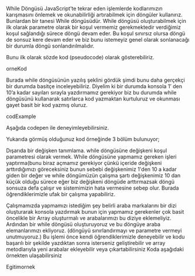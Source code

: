 While Döngüsü
JavaScript’te tekrar eden işlemlerde kodlarımızın karışmasını önlemek ve okunabilirliği artırabilmek için döngüler kullanırız. Bunlardan bir tanesi While döngüsüdür. While döngüsü oluşturabilmek için ilk olarak parametre olarak bir koşul vermemiz gerekmektedir verdiğimiz koşul sağlandığı sürece döngü devam eder. Bu koşul sınırsız olursa döngü de sonsuz kere devam eder ve biz bunu istemeyiz genel olarak sonlanacağı bir durumla döngü sonlandırılmalıdır.

Bunu ilk olarak sözde kod (pseudocode) olarak gösterebiliriz.

orneKod

Burada while döngüsünün yazılış şeklini gördük şimdi bunu daha gerçekçi bir durumda basitçe inceleyebiliriz. Diyelim ki bir durumda konsola 1’ den 10’a kadar sayıları sırayla yazdırmamız gerekiyor biz bu durumda while döngüsünü kullanarak satırlarca kod yazmaktan kurtuluruz ve okunması gayet basit bir kod yazmış oluruz.

codExample

Aşağıda codepen ile deneyimleyebilirsiniz.

Yukarıda görmüş olduğunuz kod örneğinde 3 bölüm bulunuyor;

Dışarıda bir değişken tanımlama.
while döngüsüne değişkeni koşul parametresi olarak vermek.
While döngüsüne yapmamız gereken işleri yaptırma(bunu biraz açmamız gerekiyor çünkü içeride değişkeni arttırdığımızı göreceksiniz bunun sebebi değişkenimiz 1'den 10 a kadar giden bir değer ve while döngümüzün çalışma şartı değişkenimiz 10 dan küçük olduğu sürece eğer biz değişkeni döngüde arttırmazsak döngü sonsuza defa çalışır ve sistemimizin hata vermesine sebep olur.
Burada öğrendiklerimizle ufak bir çalışma yapabiliriz.

Çalışmamızda yapmamızı istediğim şey belirli araba markalarını bir dizi oluşturarak konsola yazdırmak bunun için yapmamız gerekenler çok basit öncelikle bir Array oluşturmalı ve arabalarımızı bu diziye eklemeliyiz.
Ardından bir while döngüsü oluşturuyoruz ve bu döngüye araba elemanlarımızı ekliyoruz. (döngüyü sınırlandırmayı ve parametre vermeyi unutmuyoruz.)
Bu işlemi önce kendi öğrendiklerimizle deneyebilir ve kodu başarılı bir şekilde yazdıktan sonra isterseniz geliştirebilir ve array metodlarıyla yeni arabalar ekleyebilir veya çıkartabilirsiniz Koda aşağıdaki örnekten ulaşabilirsiniz

Egitimornek